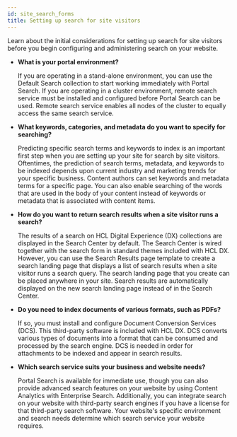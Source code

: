 ```yaml
---
id: site_search_forms
title: Setting up search for site visitors
---
```


Learn about the initial considerations for setting up search for site visitors before you begin configuring and administering search on your website.

-   **What is your portal environment?**

    If you are operating in a stand-alone environment, you can use the Default Search collection to start working immediately with Portal Search. If you are operating in a cluster environment, remote search service must be installed and configured before Portal Search can be used. Remote search service enables all nodes of the cluster to equally access the same search service.

-   **What keywords, categories, and metadata do you want to specify for searching?**

    Predicting specific search terms and keywords to index is an important first step when you are setting up your site for search by site visitors. Oftentimes, the prediction of search terms, metadata, and keywords to be indexed depends upon current industry and marketing trends for your specific business. Content authors can set keywords and metadata terms for a specific page. You can also enable searching of the words that are used in the body of your content instead of keywords or metadata that is associated with content items.

-   **How do you want to return search results when a site visitor runs a search?**

    The results of a search on HCL Digital Experience (DX) collections are displayed in the Search Center by default. The Search Center is wired together with the search form in standard themes included with HCL DX. However, you can use the Search Results page template to create a search landing page that displays a list of search results when a site visitor runs a search query. The search landing page that you create can be placed anywhere in your site. Search results are automatically displayed on the new search landing page instead of in the Search Center.

-   **Do you need to index documents of various formats, such as PDFs?**

    If so, you must install and configure Document Conversion Services \(DCS\). This third-party software is included with HCL DX. DCS converts various types of documents into a format that can be consumed and processed by the search engine. DCS is needed in order for attachments to be indexed and appear in search results.

-   **Which search service suits your business and website needs?**

    Portal Search is available for immediate use, though you can also provide advanced search features on your website by using Content Analytics with Enterprise Search. Additionally, you can integrate search on your website with third-party search engines if you have a license for that third-party search software. Your website's specific environment and search needs determine which search service your website requires.


